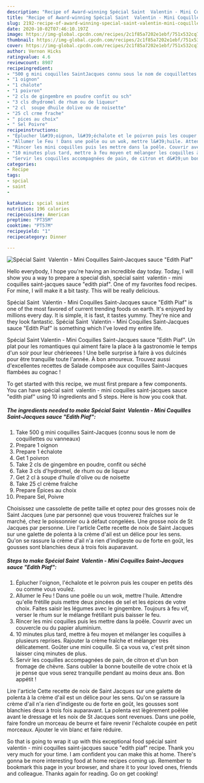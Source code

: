 ```yaml
---
description: "Recipe of Award-winning Spécial Saint  Valentin - Mini Coquilles Saint-Jacques sauce &amp;#34;Edith Piaf&amp;#34;"
title: "Recipe of Award-winning Spécial Saint  Valentin - Mini Coquilles Saint-Jacques sauce &amp;#34;Edith Piaf&amp;#34;"
slug: 2192-recipe-of-award-winning-special-saint-valentin-mini-coquilles-saint-jacques-sauce-and-34-edith-piaf-and-34
date: 2020-10-02T07:46:10.197Z
image: https://img-global.cpcdn.com/recipes/2c1f85a7202e1ebf/751x532cq70/special-saint-valentin-mini-coquilles-saint-jacques-sauce-edith-piaf-photo-principale-de-la-recette.jpg
thumbnail: https://img-global.cpcdn.com/recipes/2c1f85a7202e1ebf/751x532cq70/special-saint-valentin-mini-coquilles-saint-jacques-sauce-edith-piaf-photo-principale-de-la-recette.jpg
cover: https://img-global.cpcdn.com/recipes/2c1f85a7202e1ebf/751x532cq70/special-saint-valentin-mini-coquilles-saint-jacques-sauce-edith-piaf-photo-principale-de-la-recette.jpg
author: Vernon Hicks
ratingvalue: 4.6
reviewcount: 8907
recipeingredient:
- "500 g mini coquilles SaintJacques connu sous le nom de coquillettes ou vanneaux"
- "1 oignon"
- "1 chalote"
- "1 poivron"
- "2 cls de gingembre en poudre confit ou sch"
- "3 cls dhydromel de rhum ou de liqueur"
- "2 cl  soupe dhuile dolive ou de noisette"
- "25 cl crme frache"
- " pices au choix"
- " Sel Poivre"
recipeinstructions:
- "Éplucher l&#39;oignon, l&#39;échalote et le poivron puis les couper en petits dés ou comme vous voulez."
- "Allumer le Feu ! Dans une poêle ou un wok, mettre l&#39;huile. Attendre qu&#39;elle frétille puis mettre deux pincées de sel et les épices de votre choix. Faites saisir les légumes avec le gingembre. Toujours à feu vif, verser le rhum sur le mélange frétillant puis baisser le feu."
- "Rincer les mini coquilles puis les mettre dans la poêle. Couvrir avec un couvercle ou du papier aluminium."
- "10 minutes plus tard, mettre à feu moyen et mélanger les coquilles à plusieurs reprises. Rajouter la crème fraîche et mélanger très délicatement. Goûter une mini coquille. Si ça vous va, c&#39;est prêt sinon laisser cinq minutes de plus."
- "Servir les coquilles accompagnées de pain, de citron et d&#39;un bon fromage de chèvre. Sans oublier la bonne bouteille de votre choix et là je pense que vous serez tranquille pendant au moins deux ans. Bon appétit !"
categories:
- Recipe
tags:
- spcial
- saint
- 

katakunci: spcial saint  
nutrition: 196 calories
recipecuisine: American
preptime: "PT35M"
cooktime: "PT57M"
recipeyield: "1"
recipecategory: Dinner

---
```



![Spécial Saint  Valentin - Mini Coquilles Saint-Jacques sauce &#34;Edith Piaf&#34;](https://img-global.cpcdn.com/recipes/2c1f85a7202e1ebf/751x532cq70/special-saint-valentin-mini-coquilles-saint-jacques-sauce-edith-piaf-photo-principale-de-la-recette.jpg)

Hello everybody, I hope you're having an incredible day today. Today, I will show you a way to prepare a special dish, spécial saint  valentin - mini coquilles saint-jacques sauce &#34;edith piaf&#34;. One of my favorites food recipes. For mine, I will make it a bit tasty. This will be really delicious.

Spécial Saint  Valentin - Mini Coquilles Saint-Jacques sauce &#34;Edith Piaf&#34; is one of the most favored of current trending foods on earth. It's enjoyed by millions every day. It is simple, it is fast, it tastes yummy. They're nice and they look fantastic. Spécial Saint  Valentin - Mini Coquilles Saint-Jacques sauce &#34;Edith Piaf&#34; is something which I've loved my entire life.

Spécial Saint Valentin - Mini Coquilles Saint-Jacques sauce &#34;Edith Piaf&#34;. Un plat pour les romantiques qui aiment faire la place à la gastronomie le temps d&#39;un soir pour leur chérieeees ! Une belle surprise à faire à vos dulcinés pour être tranquille toute l&#39;année. À bon amoureux. Trouvez aussi d&#39;excellentes recettes de Salade composée aux coquilles Saint-Jacques flambées au cognac !


To get started with this recipe, we must first prepare a few components. You can have spécial saint  valentin - mini coquilles saint-jacques sauce &#34;edith piaf&#34; using 10 ingredients and 5 steps. Here is how you cook that.

<!--inarticleads1-->

##### The ingredients needed to make Spécial Saint  Valentin - Mini Coquilles Saint-Jacques sauce &#34;Edith Piaf&#34;:

1. Take 500 g mini coquilles Saint-Jacques (connu sous le nom de coquillettes ou vanneaux)
1. Prepare 1 oignon
1. Prepare 1 échalote
1. Get 1 poivron
1. Take 2 cls de gingembre en poudre, confit ou séché
1. Take 3 cls d&#39;hydromel, de rhum ou de liqueur
1. Get 2 cl à soupe d&#39;huile d&#39;olive ou de noisette
1. Take 25 cl crème fraîche
1. Prepare  Épices au choix
1. Prepare  Sel, Poivre


Choisissez une cassolette de petite taille et optez pour des grosses noix de Saint Jacques (une par personne) que vous trouverez fraîches sur le marché, chez le poissonnier ou à défaut congelées. Une grosse noix de St Jacques par personne. Lire l&#39;article Cette recette de noix de Saint Jacques sur une galette de polenta à la crème d&#39;ail est un délice pour les sens. Qu&#39;on se rassure la crème d&#39;ail n&#39;a rien d&#39;indigeste ou de forte en goût, les gousses sont blanchies deux à trois fois auparavant. 

<!--inarticleads2-->

##### Steps to make Spécial Saint  Valentin - Mini Coquilles Saint-Jacques sauce &#34;Edith Piaf&#34;:

1. Éplucher l&#39;oignon, l&#39;échalote et le poivron puis les couper en petits dés ou comme vous voulez.
1. Allumer le Feu ! Dans une poêle ou un wok, mettre l&#39;huile. Attendre qu&#39;elle frétille puis mettre deux pincées de sel et les épices de votre choix. Faites saisir les légumes avec le gingembre. Toujours à feu vif, verser le rhum sur le mélange frétillant puis baisser le feu.
1. Rincer les mini coquilles puis les mettre dans la poêle. Couvrir avec un couvercle ou du papier aluminium.
1. 10 minutes plus tard, mettre à feu moyen et mélanger les coquilles à plusieurs reprises. Rajouter la crème fraîche et mélanger très délicatement. Goûter une mini coquille. Si ça vous va, c&#39;est prêt sinon laisser cinq minutes de plus.
1. Servir les coquilles accompagnées de pain, de citron et d&#39;un bon fromage de chèvre. Sans oublier la bonne bouteille de votre choix et là je pense que vous serez tranquille pendant au moins deux ans. Bon appétit !


Lire l&#39;article Cette recette de noix de Saint Jacques sur une galette de polenta à la crème d&#39;ail est un délice pour les sens. Qu&#39;on se rassure la crème d&#39;ail n&#39;a rien d&#39;indigeste ou de forte en goût, les gousses sont blanchies deux à trois fois auparavant. La polenta est lègèrement poêlée avant le dressage et les noix de St Jacques sont revenues. Dans une poêle, faire fondre un morceau de beurre et faire revenir l&#39;échalote coupée en petit morceaux. Ajouter le vin blanc et faire réduire. 

So that is going to wrap it up with this exceptional food spécial saint  valentin - mini coquilles saint-jacques sauce &#34;edith piaf&#34; recipe. Thank you very much for your time. I am confident you can make this at home. There's gonna be more interesting food at home recipes coming up. Remember to bookmark this page in your browser, and share it to your loved ones, friends and colleague. Thanks again for reading. Go on get cooking!
